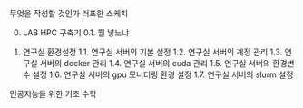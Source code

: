 무엇을 작성할 것인가 러프한 스케치

0. LAB HPC 구축기
0.1. 뭘 넣느냐

1. 연구실 환경설정
1.1. 연구실 서버의 기본 설정
1.2. 연구실 서버의 계정 관리
1.3. 연구실 서버의 docker 관리
1.4. 연구실 서버의 cuda 관리
1.5. 연구실 서버의 환경변수 설정
1.6. 연구실 서버의 gpu 모니터링 환경 설정
1.7. 연구실 서버의 slurm 설정

인공지능을 위한 기초 수학